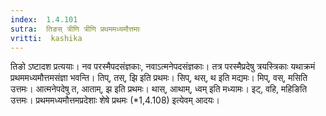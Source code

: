 ```yaml
---
index:  1.4.101
sutra:  तिङस् त्रीणि त्रीणि प्रथममध्यमौत्तमाः
vritti:  kashika 
---
```


तिङो ऽष्टादश प्रत्ययाः। नव परस्मैपदसंज्ञकाः, नवाऽत्मनेपदसंज्ञकाः। तत्र परस्मैप्रदेषु त्रयस्त्रिकाः यथाक्रमं प्रथममध्यमौत्तमसंज्ञा भवन्ति। तिप्, तस्, झि इति प्रथमः। सिप्, थस्, थ इति मद्यमः। मिप्, वस्, मसिति उत्तमः। आत्मनेपदेषु त, आताम्, झ इति प्रथमः। थास्, आथाम्, ध्वम् इति मध्यामः। इट्, वहि, महिङिति उत्तमः। प्रथममध्यमौत्तमप्रदेशाः शेषे प्रथमः (*1,4.108) इत्येवम् आदयः।

